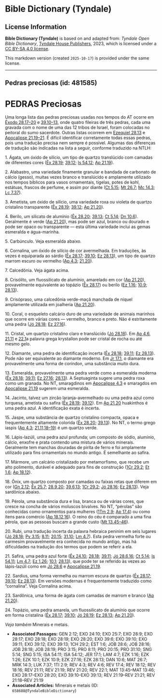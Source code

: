 # Bible Dictionary (Tyndale)

## License Information

**Bible Dictionary (Tyndale)** is based on and adapted from: _Tyndale Open Bible Dictionary_, [Tyndale House Publishers](https://tyndaleopenresources.com/), 2023, which is licensed under a [CC BY-SA 4.0 license](https://creativecommons.org/licenses/by-sa/4.0/legalcode.en).

This markdown version (created `2025-10-17`) is provided under the same license.



--------------------------------

## Pedras preciosas (id: 481585)

PEDRAS Preciosas
================

Uma longa lista das pedras preciosas usadas nos tempos do AT ocorre em [Êxodo 28\.17–20](https://ref.ly/Exod28:17-Exod28:20) e [39\.10–13](https://ref.ly/Exod39:10-Exod39:13), onde quatro fileiras de três pedras, cada uma gravada com o nome de uma das 12 tribos de Israel, foram colocadas no peitoral do sumo sacerdote. Outras listas ocorrem em [Ezequiel 28\.13](https://ref.ly/Ezek28:13) e [Apocalipse 21\.19–21](https://ref.ly/Rev21:19-Rev21:21). É difícil identificar corretamente todas essas pedras, pois uma tradução precisa nem sempre é possível. Algumas das diferenças de tradução são indicadas na lista a seguir, conforme traduzido na NTLH:

1\. Ágata, um óxido de silício, um tipo de quartzo translúcido com camadas de diferentes cores ([Êx 28\.19](https://ref.ly/Exod28:19); [39\.12](https://ref.ly/Exod39:12); [Is 54\.12](https://ref.ly/Isa54:12); [Ap 21\.19](https://ref.ly/Rev21:19)).

2\. Alabastro, uma variedade finamente granular e bandada de carbonato de cálcio (gesso), muitas vezes branco e translúcido e amplamente utilizado nos tempos bíblicos para vasos ornamentais, tigelas, potes de kohl, estátuas, frascos de perfume, e assim por diante ([Ct 5\.15](https://ref.ly/Song5:15); [Mt 26\.7](https://ref.ly/Matt26:7); [Mc 14\.3](https://ref.ly/Mark14:3); [Lc 7\.37](https://ref.ly/Luke7:37)).

3\. Ametista, um óxido de silício, uma variedade roxa ou violeta de quartzo cristalino transparente ([Êx 28\.19](https://ref.ly/Exod28:19); [39\.12](https://ref.ly/Exod39:12); [Ap 21\.20](https://ref.ly/Rev21:20)).

4\. Berilo, um silicato de alumínio ([Êx 28\.20](https://ref.ly/Exod28:20); [39\.13](https://ref.ly/Exod39:13); [Ct 5\.14](https://ref.ly/Song5:14); [Dn 10\.6](https://ref.ly/Dan10:6)). Geralmente é verde ([Ap 21\.20](https://ref.ly/Rev21:20)), mas pode ser azul, branco ou dourado e pode ser opaco ou transparente — esta última variedade inclui as gemas esmeralda e água\-marinha.

5\. Carbúnculo. Veja esmeralda abaixo.

6\. Cornalina, um óxido de silício de cor avermelhada. Em traduções, às vezes é equiparada ao sárdio ([Êx 28\.17](https://ref.ly/Exod28:17); [39\.10](https://ref.ly/Exod39:10); [Ez 28\.13](https://ref.ly/Ezek28:13)), um tipo de quartzo marrom escuro ou vermelho ([Ap 4\.3](https://ref.ly/Rev4:3); [21\.20](https://ref.ly/Rev21:20)).

7\. Calcedônia. Veja ágata acima.

8\. Crisólito, um fluossilicato de alumínio, amarelado em cor ([Ap 21\.20](https://ref.ly/Rev21:20)), provavelmente equivalente ao topázio ([Êx 28\.17](https://ref.ly/Exod28:17)) ou berilo ([Ez 1\.16](https://ref.ly/Ezek1:16); [10\.9](https://ref.ly/Ezek10:9); [28\.13](https://ref.ly/Ezek28:13)).

9\. Crisópraso, uma calcedônia verde\-maçã manchada de níquel amplamente utilizada em joalheria ([Ap 21\.20](https://ref.ly/Rev21:20)).

10\. Coral, o esqueleto calcário duro de uma variedade de animais marinhos que ocorre em várias cores — vermelho, branco e preto. Não é estritamente uma pedra ([Jó 28\.18](https://ref.ly/Job28:18); [Ez 27\.16](https://ref.ly/Ezek27:16)).

11\. Cristal, um quartzo cristalino claro e translúcido ([Jó 28\.18](https://ref.ly/Job28:18)). Em [Ap 4\.6](https://ref.ly/Rev4:6), [21\.11](https://ref.ly/Rev21:11) e [22\.1](https://ref.ly/Rev22:1)a palavra grega krystallon pode ser cristal de rocha ou até mesmo gelo.

12\. Diamante, uma pedra de identificação incerta ([Êx 28\.18](https://ref.ly/Exod28:18); [39\.11](https://ref.ly/Exod39:11); [Ez 28\.13](https://ref.ly/Ezek28:13)). Pode não ser equivalente ao diamante moderno. Em [Jr 17\.1](https://ref.ly/Jer17:1), o diamante era provavelmente uma forma de coríndon, uma substância muito dura.

13\. Esmeralda, provavelmente uma pedra verde como a esmeralda moderna ([Êx 28\.18](https://ref.ly/Exod28:18); [39\.11](https://ref.ly/Exod39:11); [Ez 27\.16](https://ref.ly/Ezek27:16); [28\.13](https://ref.ly/Ezek28:13)). A Septuaginta sugere uma pedra roxa como um granada. No NT, smaragdinos em [Apocalipse 4\.3](https://ref.ly/Rev4:3) e smaragdos em [Apocalipse 21\.19](https://ref.ly/Rev21:19) sugerem uma esmeralda.

14\. Jacinto, talvez um zircão laranja\-avermelhado ou uma pedra azul como turquesa, ametista ou safira ([Êx 28\.19](https://ref.ly/Exod28:19); [39\.12](https://ref.ly/Exod39:12)). Em [Ap 21\.20](https://ref.ly/Rev21:20) huakinthos é uma pedra azul. A identificação exata é incerta.

15\. Jaspe, uma substância de quartzo cristalino compacta, opaca e frequentemente altamente colorida ([Êx 28\.20](https://ref.ly/Exod28:20); [39\.13](https://ref.ly/Exod39:13)). No NT, o termo grego iaspis ([Ap 4\.3](https://ref.ly/Rev4:3); [21\.11,18–19](https://ref.ly/Rev21:11,Rev21:18-Rev21:19)) é um quartzo verde.

16\. Lápis\-lazúli, uma pedra azul profunda; um composto de sódio, alumínio, cálcio, enxofre e prata contendo uma mistura de vários minerais. Geralmente tem manchas douradas de pirita de ferro e foi amplamente utilizado para fins ornamentais no mundo antigo. É semelhante ao safira.

17\. Mármore, um calcário cristalizado por metamorfismo, que recebe um alto polimento, durável e adequado para fins de construção ([1Cr 29\.2](https://ref.ly/1Chr29:2); [Et 1\.6](https://ref.ly/Esth1:6); [Ap 18\.12](https://ref.ly/Rev18:12)).

18\. Ônix, um quartzo composto por camadas ou faixas retas que diferem em cor ([Gn 2\.12](https://ref.ly/Gen2:12); [Êx 25\.7](https://ref.ly/Exod25:7); [28\.9,20](https://ref.ly/Exod28:9,Exod28:20); [39\.6,13](https://ref.ly/Exod39:6,Exod39:13); [1Cr 29\.2](https://ref.ly/1Chr29:2); [Jó 28\.16](https://ref.ly/Job28:16); [Ez 28\.13](https://ref.ly/Ezek28:13)). Veja sardônica abaixo.

19\. Pérola, uma substância dura e lisa, branca ou de várias cores, que cresce na concha de vários moluscos bivalves. No NT, “pérolas” são conhecidas como ornamentos para mulheres ([1Tm 2\.9](https://ref.ly/1Tim2:9); [Ap 17\.4](https://ref.ly/Rev17:4)) ou como itens para comércio ([Ap 18\.12,16](https://ref.ly/Rev18:12,Rev18:16)). O reino do céu é comparado a uma fina pérola, que as pessoas buscam a grande custo ([Mt 13\.45–46](https://ref.ly/Matt13:45-Matt13:46)).

20\. Rubi, uma tradução incerta da palavra hebraica peninim em seis lugares ([Jó 28\.18](https://ref.ly/Job28:18); [Pv 3\.15](https://ref.ly/Prov3:15); [8\.11](https://ref.ly/Prov8:11); [20\.15](https://ref.ly/Prov20:15); [31\.10](https://ref.ly/Prov31:10); [Lm 4\.7](https://ref.ly/Lam4:7)). Esta pedra vermelha forte ou carmesim provavelmente era conhecida no mundo antigo, mas há dificuldades na tradução dos termos que podem se referir a ela.

21\. Safira, uma pedra azul forte ([Êx 24\.10](https://ref.ly/Exod24:10); [28\.18](https://ref.ly/Exod28:18); [39\.11](https://ref.ly/Exod39:11); [Jó 28\.6,16](https://ref.ly/Job28:6,Job28:16); [Ct 5\.14](https://ref.ly/Song5:14); [Is 54\.11](https://ref.ly/Isa54:11); [Lm 4\.7](https://ref.ly/Lam4:7); [Ez 1\.26](https://ref.ly/Ezek1:26); [10\.1](https://ref.ly/Ezek10:1); [28\.13](https://ref.ly/Ezek28:13)), que pode ter se referido às vezes ao lápis\-lazúli como em [Jó 28\.6](https://ref.ly/Job28:6) e [Apocalipse 21\.19](https://ref.ly/Rev21:19).

22\. Sardius, uma forma vermelha ou marrom escura de quartzo ([Êx 28\.17](https://ref.ly/Exod28:17); [39\.10](https://ref.ly/Exod39:10); [Ez 28\.13](https://ref.ly/Ezek28:13)). Em versões modernas é frequentemente traduzido como “cornalina”. Veja Cornalina acima.

23\. Sardônica, uma forma de ágata com camadas de marrom e branco ([Ap 21\.20](https://ref.ly/Rev21:20)).

24\. Topázio, uma pedra amarela, um fluossilicato de alumínio que ocorre em forma cristalina ([Êx 28\.17](https://ref.ly/Exod28:17); [39\.10](https://ref.ly/Exod39:10); [Jó 28\.19](https://ref.ly/Job28:19); [Ez 28\.13](https://ref.ly/Ezek28:13); [Ap 21\.20](https://ref.ly/Rev21:20)).

*Veja também* Minerais e metais.

* **Associated Passages:** GEN 2:12; EXO 24:10; EXO 25:7; EXO 28:9; EXO 28:17; EXO 28:18; EXO 28:19; EXO 28:20; EXO 39:6; EXO 39:10; EXO 39:11; EXO 39:12; EXO 39:13; 1CH 29:2; EST 1:6; JOB 28:6; JOB 28:16; JOB 28:18; JOB 28:19; PRO 3:15; PRO 8:11; PRO 20:15; PRO 31:10; SNG 5:14; SNG 5:15; ISA 54:11; ISA 54:12; JER 17:1; LAM 4:7; EZK 1:16; EZK 1:26; EZK 10:1; EZK 10:9; EZK 27:16; EZK 28:13; DAN 10:6; MAT 26:7; MRK 14:3; LUK 7:37; 1TI 2:9; REV 4:3; REV 4:6; REV 17:4; REV 18:12; REV 18:16; REV 21:11; REV 21:19; REV 21:20; REV 22:1; MAT 13:45–MAT 13:46; EXO 28:17–EXO 28:20; EXO 39:10–EXO 39:13; REV 21:19–REV 21:21; REV 21:18–REV 21:19
* **Associated Articles:** Minerais e metais (ID: `658688@TyndaleBibleDictionary`)

